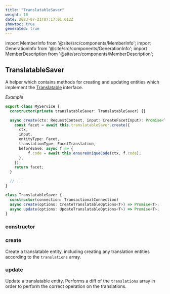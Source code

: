 ```yaml
---
title: "TranslatableSaver"
weight: 10
date: 2023-07-21T07:17:01.612Z
showtoc: true
generated: true
---
```

<!-- This file was generated from the Vendure source. Do not modify. Instead, re-run the "docs:build" script -->
import MemberInfo from '@site/src/components/MemberInfo';
import GenerationInfo from '@site/src/components/GenerationInfo';
import MemberDescription from '@site/src/components/MemberDescription';


## TranslatableSaver

<GenerationInfo sourceFile="packages/core/src/service/helpers/translatable-saver/translatable-saver.ts" sourceLine="57" packageName="@vendure/core" />

A helper which contains methods for creating and updating entities which implement the <a href='/docs/reference/typescript-api/entities/interfaces#translatable'>Translatable</a> interface.

*Example*

```ts
export class MyService {
  constructor(private translatableSaver: TranslatableSaver) {}

  async create(ctx: RequestContext, input: CreateFacetInput): Promise<Translated<Facet>> {
    const facet = await this.translatableSaver.create({
      ctx,
      input,
      entityType: Facet,
      translationType: FacetTranslation,
      beforeSave: async f => {
          f.code = await this.ensureUniqueCode(ctx, f.code);
      },
    });
    return facet;
  }

  // ...
}
```

```ts title="Signature"
class TranslatableSaver {
  constructor(connection: TransactionalConnection)
  async create(options: CreateTranslatableOptions<T>) => Promise<T>;
  async update(options: UpdateTranslatableOptions<T>) => Promise<T>;
}
```

<div className="members-wrapper">

### constructor

<MemberInfo kind="method" type="(connection: <a href='/docs/reference/typescript-api/data-access/transactional-connection#transactionalconnection'>TransactionalConnection</a>) => TranslatableSaver"   />


### create

<MemberInfo kind="method" type="(options: CreateTranslatableOptions&#60;T&#62;) => Promise&#60;T&#62;"   />

Create a translatable entity, including creating any translation entities according
to the `translations` array.
### update

<MemberInfo kind="method" type="(options: UpdateTranslatableOptions&#60;T&#62;) => Promise&#60;T&#62;"   />

Update a translatable entity. Performs a diff of the `translations` array in order to
perform the correct operation on the translations.


</div>
